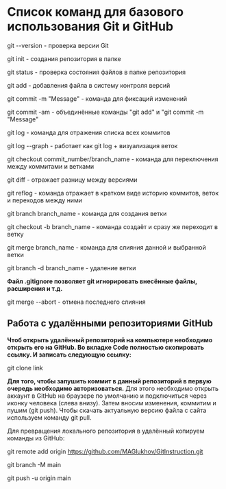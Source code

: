 # Список команд для базового использования Git и GitHub

git --version - проверка версии Git

git init - создания репозитория в папке

git status - проверка состояния файлов в папке репозитория

git add - добавления файла в систему контроля версий

git commit -m "Message" - команда для фиксаций изменений

git commit -am - объединённые команды "git add" и "git commit -m "Message"

git log - команда для отражения списка всех коммитов

git log --graph - работает как git log + визуализация веток

git checkout commit_number/branch_name - команда для переключения между коммитами и ветками

git diff - отражает разницу между версиями

git reflog - команда отражает в кратком виде историю коммитов, веток и переходов между ними

git branch branch_name - команда для создания ветки

git checkout -b branch_name - команда создаёт и сразу же переходит в ветку

git merge branch_name - команда для слияния данной и выбранной ветки

git branch -d branch_name - удаление ветки

**Файл .gitignore позволяет git игнорировать внесённые файлы, расширения и т.д.**

git merge --abort - отмена последнего слияния

## Работа с удалёнными репозиториями GitHub
**Чтоб открыть удалённый репозиторий на компьютере необходимо открыть его на GitHub. Во вкладке Code полностью скопировать ссылку. И записать следующую ссылку:**

git clone link

**Для того, чтобы запушить коммит в данный репозиторий в первую очередь необходимо авторизоваться.**
Для этого необходимо открыть аккаунт в GitHub на браузере по умолчанию и подключиться через иконку человека (слева внизу).
Затем вносим изменения, коммитим и пушим (git push). Чтобы скачать актуальную версию файла с сайта используем команду git pull. 

Для превращения локального репозитория в удалённый копируем команды из GitHub:

git remote add origin https://github.com/MAGlukhov/GitInstruction.git

git branch -M main

git push -u origin main

